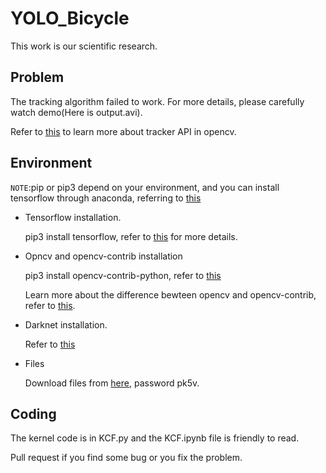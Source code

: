 # YOLO_Bicycle

This work is our scientific research.

## Problem

The tracking algorithm failed to work. For more details, please carefully watch demo(Here is output.avi).

Refer to [this](https://www.learnopencv.com/object-tracking-using-opencv-cpp-python/) to learn more about tracker API in opencv.

## Environment

`NOTE`:pip or pip3 depend on your environment, and you can install tensorflow through anaconda, referring to [this](https://www.tensorflow.org/install/install_linux)

* Tensorflow installation.

  pip3 install tensorflow, refer to [this](https://www.tensorflow.org/install/install_linux#installing_with_native_pip) for more details.

* Opncv and opencv-contrib installation

  pip3 install opencv-contrib-python, refer to [this](https://pypi.org/project/opencv-python/)

  Learn more about the difference bewteen opencv and opencv-contrib, refer to [this](https://github.com/opencv/opencv_contrib). 

* Darknet installation.

  Refer to [this](https://github.com/thtrieu/darkflow)

* Files

  Download files from [here](https://pan.baidu.com/s/1vRT3Iwb5KONtWo85rzUvJg), password pk5v.
  
## Coding
  
The kernel code is in KCF.py and the KCF.ipynb file is friendly to read. 
  
Pull request if you find some bug or you fix the problem.
